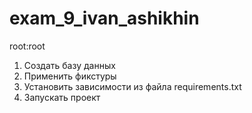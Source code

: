 # exam_9_ivan_ashikhin 
root:root
1. Создать базу данных 
2. Применить фикстуры
3. Установить зависимости из файла requirements.txt
4. Запускать проект
